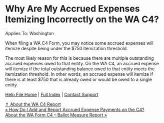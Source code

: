 Why Are My Accrued Expenses Itemizing Incorrectly on the WA C4?
==========

Applies To: Washington

When filing a WA C4 Form, you may notice some accrued expenses will itemize despite being under the $750 itemization threshold.

The most likely reason for this is because there are multiple outstanding accrued expenses owed to that entity. On the WA C4, an accrued expense will itemize if the total outstanding balance owed to that entity meets the itemization threshold. In other words, an accrued expense will itemize if there is at least $750 that is already owed or would be owed to a single entity.

[Help File Home](/help/) | [Full Index](/Help-File-Directory/) | [Contact Support](mailto:support@ISPolitical.com)

[⇑ About the WA C4 Report](/About-the-WA-C4-Report)  
[« How Do I Add and Report Accrued Expense Payments on the C4?](/How-Do-I-Add-and-Report-Accrued-Expense-Payments-on-the-C4)  
[About the WA Form C4 – Ballot Measure Report »](/About-the-WA-Form-C4-Ballot-Measure-Report)